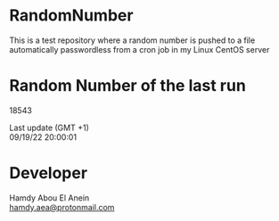 # RandomNumber    
This is a test repository where a random number is pushed to a file automatically passwordless from a cron job in my Linux CentOS server    
# Random Number of the last run   
18543
      
Last update (GMT +1)    
09/19/22 20:00:01
# Developer    
Hamdy Abou El Anein   
hamdy.aea@protonmail.com
